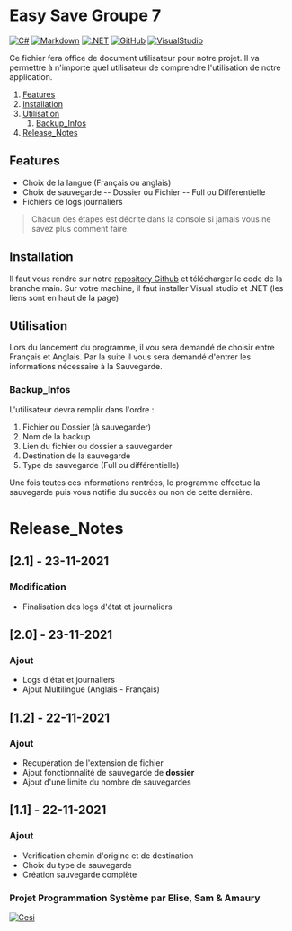 # Easy Save Groupe 7

[![C#](https://img.shields.io/badge/c%23%20-%23239120.svg?&style=for-the-badge&logo=c-sharp&logoColor=white)](C#) [![Markdown](https://img.shields.io/badge/markdown-%23000000.svg?&style=for-the-badge&logo=markdown&logoColor=white)](Markdown) [![.NET](https://img.shields.io/badge/.NET-5C2D91?style=for-the-badge&logo=.net&logoColor=white)](.NET) [![GitHub](https://img.shields.io/badge/github%20-%23121011.svg?&style=for-the-badge&logo=github&logoColor=white)](GitHub) [![VisualStudio](https://img.shields.io/badge/Visual%20Studio-5C2D91.svg?&style=for-the-badge&logo=visual-studio&logoColor=white)](VisualStudio)

Ce fichier fera office de document utilisateur pour notre projet. Il va permettre à n'importe quel utilisateur de comprendre l'utilisation de notre application. 

1. [Features](#Features)
2. [Installation](#Installation)
3. [Utilisation](#Utilisation)
    1. [Backup_Infos](#Backup_Infos)
4. [Release_Notes](#Release_Notes)

## Features

- Choix de la langue (Français ou anglais)
- Choix de sauvegarde
-- Dossier ou Fichier
-- Full ou Différentielle
- Fichiers de logs journaliers

>Chacun des étapes est décrite dans la console si jamais vous ne savez plus comment faire.

## Installation

Il faut vous rendre sur notre [repository Github](https://github.com/Samuel-Jspn/Programmation-Systeme-G7) et télécharger le code de la branche main.
Sur votre machine, il faut installer Visual studio et .NET (les liens sont en haut de la page)

## Utilisation

Lors du lancement du programme, il vou sera demandé de choisir entre Français et Anglais.
Par la suite il vous sera demandé d'entrer les informations nécessaire à la Sauvegarde.

### Backup_Infos

L'utilisateur devra  remplir dans l'ordre :

1. Fichier ou Dossier (à sauvegarder)
2. Nom de la backup
3. Lien du fichier ou dossier a sauvegarder
4. Destination de la sauvegarde
5. Type de sauvegarde (Full ou différentielle)

Une fois toutes ces informations rentrées, le programme effectue la sauvegarde puis vous notifie du succès ou non de cette dernière.

# Release_Notes

## [2.1] - 23-11-2021
### Modification
- Finalisation des logs d'état et journaliers

## [2.0] - 23-11-2021
### Ajout
- Logs d'état et journaliers
- Ajout Multilingue (Anglais - Français)

## [1.2] - 22-11-2021
### Ajout
- Recupération de l'extension de fichier
- Ajout fonctionnalité de sauvegarde de **dossier**
- Ajout d'une limite du nombre de sauvegardes

## [1.1] - 22-11-2021
### Ajout
- Verification chemin d'origine et de destination
- Choix du type de sauvegarde
- Création sauvegarde complète

### Projet Programmation Système par Elise, Sam & Amaury
[![Cesi](https://www.cesi.fr/wp-content/uploads/2018/11/logo-CESI.png)](https://www.cesi.fr)
